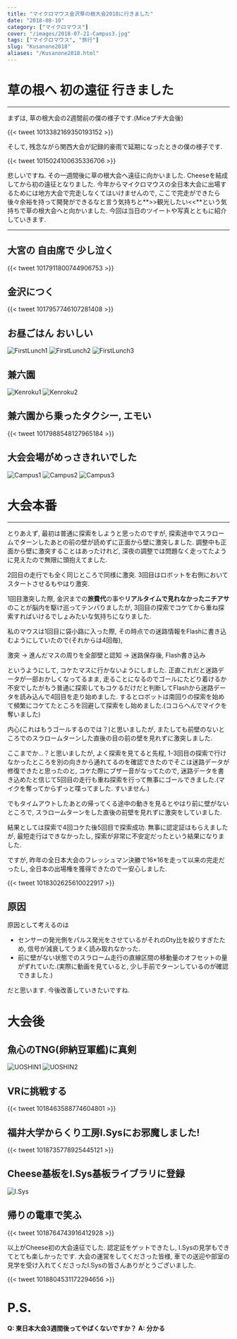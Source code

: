 ```yaml
---
title: "マイクロマウス金沢草の根大会2018に行きました"
date: "2018-08-10"
category: ["マイクロマウス"]
cover: "/images/2018-07-21-Campus3.jpg"
tags: ["マイクロマウス", "旅行"]
slug: "Kusanone2018"
aliases: "/Kusanone2018.html"
---
```

# 草の根へ 初の遠征 行きました
-----------
まずは, 草の根大会の2週間前の僕の様子です.(Miceプチ大会後)

{{< tweet 1013382169350193152 >}}

そして, 残念ながら関西大会が記録的豪雨で延期になったときの僕の様子です.

{{< tweet 1015024100635336706 >}}

悲しいですね. その一週間後に草の根大会へ遠征に向かいました. Cheeseを結成してから初の遠征となりました.
今年からマイクロマウスの全日本大会に出場するためには地方大会で完走しなくてはいけませんので, ここで完走ができたら後々余裕を持って開発ができるなと言う気持ちと**>>観光したい<<**という気持ちで草の根大会へと向かいました.
今回は当日のツイートや写真とともに紹介していきます.

-----------
## 大宮の 自由席で 少し泣く
{{< tweet 1017911800744906753 >}}

## 金沢につく
{{< tweet 1017957746107281408 >}}

## お昼ごはん おいしい
![FirstLunch1](/images/2018-07-21-Nagahachi1.jpg)
![FirstLunch2](/images/2018-07-21-Nagahachi2.jpg)
![FirstLunch3](/images/2018-07-21-Nagahachi3.jpg)
## 兼六園
![Kenroku1](/images/2018-07-21-Kenroku1.jpg)
![Kenroku2](/images/2018-07-21-Kenroku2.jpg)

## 兼六園から乗ったタクシー, エモい
{{< tweet 1017988548127965184 >}}

## 大会会場がめっさきれいでした
![Campus1](/images/2018-07-21-Campus1.jpg)
![Campus2](/images/2018-07-21-Campus2.jpg)
![Campus3](/images/2018-07-21-Campus3.jpg)

# 大会本番

-----------------
とりあえず, 最初は普通に探索をしようと思ったのですが, 探索途中でスラロームでターンしたあとの前の壁が読めずに正面から壁に激突しました. 
調整中も正面から壁に激突することはあったけれど, 深夜の調整では問題なく走ってたように見えたので無限に頭抱えてました.

2回目の走行でも全く同じところで同様に激突. 3回目はロボットを右側においてスタートさせるもやはり激突.

1回目激突した際, 金沢までの**旅費代**の事や**リアルタイムで見れなかったニチアサ**のことが脳内を駆け巡ってテンパりましたが, 3回目の探索でコケてから重ね探索すればいけるでしょみたいな気持ちになりました.

私のマウスは1回目に袋小路に入った際, その時点での迷路情報をFlashに書き込むようにしていたので(それからは4回毎),

激突 -> 進んだマスの周りを全部壁と認知 -> 迷路保存後, Flash書き込み

というようにして, コケたマスに行かないようにしました. 正直これだと迷路データが一部おかしくなってるまま, 走ることになるのでゴールにたどり着けるか不安でしたがもう普通に探索してもコケるだけだと判断してFlashから迷路データを読み込んで4回目を走り始めました.
するとロボットは南回りの探索を始めて頻繁にコケてたところを回避して探索をし始めました.(ココらへんでマイクを奪いました)

内心(これはもうゴールするのでは？)と思いましたが, またしても前壁のないところでのスラロームターンした直後の目の前の壁を見れずに激突しました.

ここまでか...？と思いましたが, よく探索を見てると先程, 1-3回目の探索で行けなかったところを別の向きから通れてるのを確認できたのでそこは迷路データが修復できたと思ったのと, コケた際にブザー音がなってたので, 迷路データを書き込めたと信じて5回目の走行も重ね探索を行って無事にゴールできました.(マイクを奪ってからずっと喋ってました. すいません.)

でもタイムアウトしたあとの帰ってくる途中の動きを見るとやはり前に壁がないところで, スラロームターンをした直後の前壁を見れずに激突をしていました.

結果としては探索で4回コケた後5回目で探索成功. 無事に認定証はもらえましたが, 最短走行はできなかったし, 探索が非常に不安定だったという結果になりました.

ですが, 昨年の全日本大会のフレッシュマン決勝で16\*16を走って以来の完走だったし, 全日本の出場権を獲得できたので一安心しました.

{{< tweet 1018302625610022917 >}}

## 原因
原因として考えるのは

- センサーの発光側をパルス発光をさせているがそれのDty比を絞りすぎたため, 信号が減衰してうまく読み取れなかった.
- 前に壁がない状態でのスラローム走行の直線区間の移動量のオフセットの量がずれていた.(実際に動画を見ていると, 少し手前でターンしているのが確認できました.)

だと思います. 今後改善していきたいですね.

# 大会後

## 魚心のTNG(卵納豆軍艦)に真剣
![UOSHIN1](/images/2018-07-21-UOSHIN1.png)
![UOSHIN2](/images/2018-07-21-UOSHIN2.png)

## VRに挑戦する
{{< tweet 1018463588774604801 >}}

## 福井大学からくり工房I.Sysにお邪魔しました!
{{< tweet 1018735778925445121 >}}

## Cheese基板をI.Sys基板ライブラリに登録
![I.Sys](/images/2018-07-21-I.Sys.jpg)

## 帰りの電車で笑ふ
{{< tweet 1018764743916412928 >}}

以上がCheese初の大会遠征でした. 認定証をゲットできたし, I.Sysの見学もできてとても楽しかったです. 大会の運営をしてくださった皆様, 車での送迎や部室の見学を受け入れてくださったI.Sysの皆さんありがとうございました.

{{< tweet 1018804531172294656 >}}

# P.S.
**Q: 東日本大会3週間後ってやばくないですか？**
**A: 分かる**
